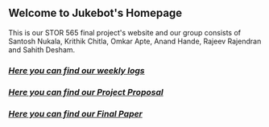 ## Welcome to Jukebot's Homepage

This is our STOR 565 final project's website and our group consists of Santosh Nukala, Krithik Chitla, Omkar Apte, Anand Hande, Rajeev Rajendran and Sahith Desham.

### *[Here you can find our weekly logs](https://santoshnukala.github.io/jukebot/weeklylogs/)* 

### *[Here you can find our Project Proposal](https://santoshnukala.github.io/jukebot/proposal/)* 

### *[Here you can find our Final Paper](https://santoshnukala.github.io/jukebot/565_Paper.pdf)* 
